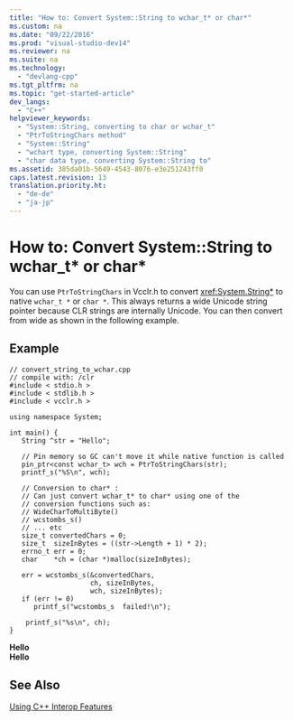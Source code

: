 ```yaml
---
title: "How to: Convert System::String to wchar_t* or char*"
ms.custom: na
ms.date: "09/22/2016"
ms.prod: "visual-studio-dev14"
ms.reviewer: na
ms.suite: na
ms.technology: 
  - "devlang-cpp"
ms.tgt_pltfrm: na
ms.topic: "get-started-article"
dev_langs: 
  - "C++"
helpviewer_keywords: 
  - "System::String, converting to char or wchar_t"
  - "PtrToStringChars method"
  - "System::String"
  - "wchart type, converting System::String"
  - "char data type, converting System::String to"
ms.assetid: 385da01b-5649-4543-8076-e3e251243ff0
caps.latest.revision: 13
translation.priority.ht: 
  - "de-de"
  - "ja-jp"
---
```

# How to: Convert System::String to wchar_t* or char*
You can use `PtrToStringChars` in Vcclr.h to convert <xref:System.String*> to native `wchar_t *` or `char *`.  This always returns a wide Unicode string pointer because CLR strings are internally Unicode. You can then convert from wide as shown in the following example.  
  
## Example  
  
```  
// convert_string_to_wchar.cpp  
// compile with: /clr  
#include < stdio.h >  
#include < stdlib.h >  
#include < vcclr.h >  
  
using namespace System;  
  
int main() {  
   String ^str = "Hello";  
  
   // Pin memory so GC can't move it while native function is called  
   pin_ptr<const wchar_t> wch = PtrToStringChars(str);  
   printf_s("%S\n", wch);  
  
   // Conversion to char* :  
   // Can just convert wchar_t* to char* using one of the   
   // conversion functions such as:   
   // WideCharToMultiByte()  
   // wcstombs_s()  
   // ... etc  
   size_t convertedChars = 0;  
   size_t  sizeInBytes = ((str->Length + 1) * 2);  
   errno_t err = 0;  
   char    *ch = (char *)malloc(sizeInBytes);  
  
   err = wcstombs_s(&convertedChars,   
                    ch, sizeInBytes,  
                    wch, sizeInBytes);  
   if (err != 0)  
      printf_s("wcstombs_s  failed!\n");  
  
    printf_s("%s\n", ch);  
}  
```  
  
 **Hello**  
**Hello**   
## See Also  
 [Using C++ Interop Features](../vs140/using-c---interop--implicit-pinvoke-.md)